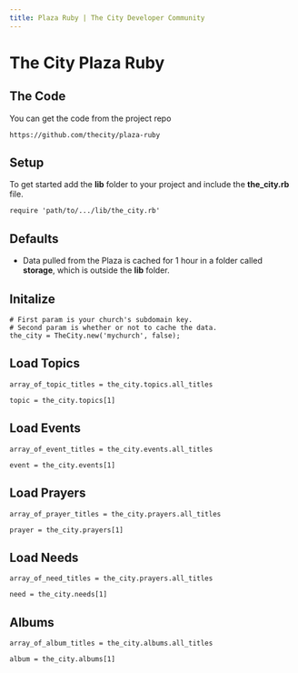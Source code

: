 ```yaml
---
title: Plaza Ruby | The City Developer Community
---
```


# The City Plaza Ruby


## The Code

You can get the code from the project repo

	https://github.com/thecity/plaza-ruby


## Setup

To get started add the **lib** folder to your project and include the **the_city.rb** file.

	require 'path/to/.../lib/the_city.rb'


## Defaults 


* Data pulled from the Plaza is cached for 1 hour in a folder called **storage**, which is outside the **lib** folder.  



## Initalize

	# First param is your church's subdomain key.
	# Second param is whether or not to cache the data.
	the_city = TheCity.new('mychurch', false);



## Load Topics

	array_of_topic_titles = the_city.topics.all_titles

	topic = the_city.topics[1]
  


## Load Events

	array_of_event_titles = the_city.events.all_titles

	event = the_city.events[1]



## Load Prayers

	array_of_prayer_titles = the_city.prayers.all_titles

	prayer = the_city.prayers[1]



## Load Needs

	array_of_need_titles = the_city.prayers.all_titles

	need = the_city.needs[1]



## Albums

	array_of_album_titles = the_city.albums.all_titles

	album = the_city.albums[1]



